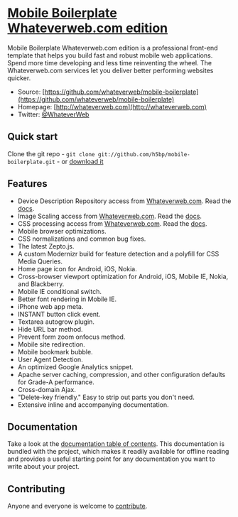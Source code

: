 # [Mobile Boilerplate Whateverweb.com edition](http://whateverweb.com/)

Mobile Boilerplate Whateverweb.com edition is a professional front-end template that helps you build
fast and robust mobile web applications. Spend more time developing and less
time reinventing the wheel. The Whateverweb.com services let you deliver better performing websites quicker.

* Source: [https://github.com/whateverweb/mobile-boilerplate](https://github.com/whateverweb/mobile-boilerplate)
* Homepage: [http://whateverweb.com](http://whateverweb.com)
* Twitter: [@WhateverWeb](https://twitter.com/WhateverWeb)


## Quick start

Clone the git repo - `git clone git://github.com/h5bp/mobile-boilerplate.git` -
or [download it](https://github.com/h5bp/mobile-boilerplate/zipball/master)


## Features

* Device Description Repository access from [Whateverweb.com](http://whateverweb.com). Read the [docs](http://docs.whateverweb.com/css-processor/).
* Image Scaling access from [Whateverweb.com](http://whateverweb.com). Read the [docs](http://docs.whateverweb.com/image-server/).
* CSS processing access from [Whateverweb.com](http://whateverweb.com). Read the [docs](http://docs.whateverweb.com/device-detection/).
* Mobile browser optimizations.
* CSS normalizations and common bug fixes.
* The latest Zepto.js.
* A custom Modernizr build for feature detection and a polyfill for CSS Media
  Queries.
* Home page icon for Android, iOS, Nokia.
* Cross-browser viewport optimization for Android, iOS, Mobile IE, Nokia,
  and Blackberry.
* Mobile IE conditional switch.
* Better font rendering in Mobile IE.
* iPhone web app meta.
* INSTANT button click event.
* Textarea autogrow plugin.
* Hide URL bar method.
* Prevent form zoom onfocus method.
* Mobile site redirection.
* Mobile bookmark bubble.
* User Agent Detection.
* An optimized Google Analytics snippet.
* Apache server caching, compression, and other configuration defaults for
  Grade-A performance.
* Cross-domain Ajax.
* "Delete-key friendly." Easy to strip out parts you don't need.
* Extensive inline and accompanying documentation.


## Documentation

Take a look at the [documentation table of contents](/h5bp/mobile-boilerplate/blob/master/doc/README.md). This
documentation is bundled with the project, which makes it readily available for
offline reading and provides a useful starting point for any documentation you
want to write about your project.


## Contributing

Anyone and everyone is welcome to [contribute](/h5bp/mobile-boilerplate/blob/master/doc/contribute.md).

